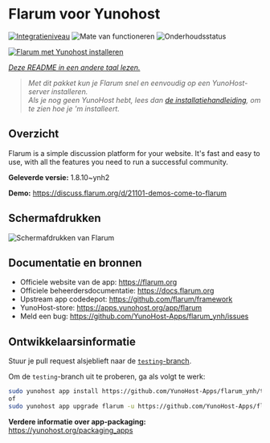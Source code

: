 <!--
NB: Deze README is automatisch gegenereerd door <https://github.com/YunoHost/apps/tree/master/tools/readme_generator>
Hij mag NIET handmatig aangepast worden.
-->

# Flarum voor Yunohost

[![Integratieniveau](https://apps.yunohost.org/badge/integration/flarum)](https://ci-apps.yunohost.org/ci/apps/flarum/)
![Mate van functioneren](https://apps.yunohost.org/badge/state/flarum)
![Onderhoudsstatus](https://apps.yunohost.org/badge/maintained/flarum)

[![Flarum met Yunohost installeren](https://install-app.yunohost.org/install-with-yunohost.svg)](https://install-app.yunohost.org/?app=flarum)

*[Deze README in een andere taal lezen.](./ALL_README.md)*

> *Met dit pakket kun je Flarum snel en eenvoudig op een YunoHost-server installeren.*  
> *Als je nog geen YunoHost hebt, lees dan [de installatiehandleiding](https://yunohost.org/install), om te zien hoe je 'm installeert.*

## Overzicht

Flarum is a simple discussion platform for your website. It's fast and easy to use, with all the features you need to run a successful community.

**Geleverde versie:** 1.8.10~ynh2

**Demo:** <https://discuss.flarum.org/d/21101-demos-come-to-flarum>

## Schermafdrukken

![Schermafdrukken van Flarum](./doc/screenshots/beta16.jpg)

## Documentatie en bronnen

- Officiele website van de app: <https://flarum.org>
- Officiele beheerdersdocumentatie: <https://docs.flarum.org>
- Upstream app codedepot: <https://github.com/flarum/framework>
- YunoHost-store: <https://apps.yunohost.org/app/flarum>
- Meld een bug: <https://github.com/YunoHost-Apps/flarum_ynh/issues>

## Ontwikkelaarsinformatie

Stuur je pull request alsjeblieft naar de [`testing`-branch](https://github.com/YunoHost-Apps/flarum_ynh/tree/testing).

Om de `testing`-branch uit te proberen, ga als volgt te werk:

```bash
sudo yunohost app install https://github.com/YunoHost-Apps/flarum_ynh/tree/testing --debug
of
sudo yunohost app upgrade flarum -u https://github.com/YunoHost-Apps/flarum_ynh/tree/testing --debug
```

**Verdere informatie over app-packaging:** <https://yunohost.org/packaging_apps>
